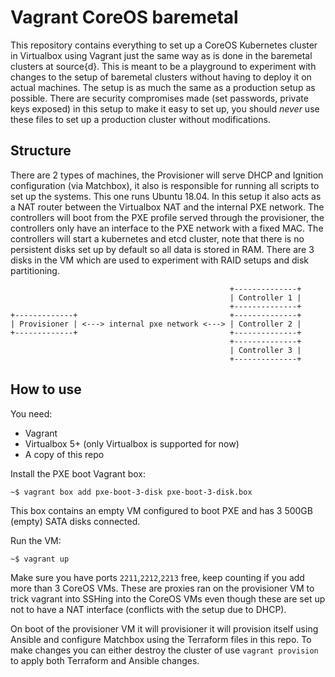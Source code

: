 # Vagrant CoreOS baremetal
This repository contains everything to set up a CoreOS Kubernetes cluster in Virtualbox using Vagrant just the same way as is done in the baremetal clusters at source{d}.
This is meant to be a playground to experiment with changes to the setup of baremetal clusters without having to deploy it on actual machines. The setup is as much the same as a production setup as possible. There are security compromises made (set passwords, private keys exposed) in this setup to make it easy to set up, you should *never* use these files to set up a production cluster without modifications.

## Structure
There are 2 types of machines, the Provisioner will serve DHCP and Ignition configuration (via Matchbox), it also is responsible for running all scripts to set up the systems. This one runs Ubuntu 18.04. In this setup it also acts as a NAT router between the Virtualbox NAT and the internal PXE network.
The controllers will boot from the PXE profile served through the provisioner, the controllers only have an interface to the PXE network with a fixed MAC.
The controllers will start a kubernetes and etcd cluster, note that there is no persistent disks set up by default so all data is stored in RAM. There are 3 disks in the VM which are used to experiment with RAID setups and disk partitioning.


```
                                                 +--------------+
                                                 | Controller 1 |
                                                 +--------------+
+-------------+                                  +--------------+
| Provisioner | <---> internal pxe network <---> | Controller 2 |
+-------------+                                  +--------------+
                                                 +--------------+
                                                 | Controller 3 |
                                                 +--------------+
```

## How to use
You need:
* Vagrant
* Virtualbox 5+ (only Virtualbox is supported for now)
* A copy of this repo

Install the PXE boot Vagrant box:
```
~$ vagrant box add pxe-boot-3-disk pxe-boot-3-disk.box
```
This box contains an empty VM configured to boot PXE and has 3 500GB (empty) SATA disks connected.

Run the VM:
```
~$ vagrant up
```
Make sure you have ports `2211`,`2212`,`2213` free, keep counting if you add more than 3 CoreOS VMs. These are proxies ran on the provisioner VM to trick vagrant into SSHing into the CoreOS VMs even though these are set up not to have a NAT interface (conflicts with the setup due to DHCP).

On boot of the provisioner VM it will provisioner it will provision itself using Ansible and configure Matchbox using the Terraform files in this repo.
To make changes you can either destroy the cluster of use `vagrant provision` to apply both Terraform and Ansible changes.
